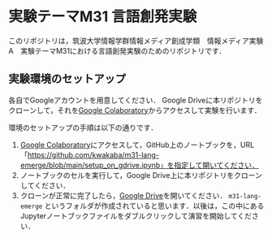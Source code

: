 # 実験テーマM31 言語創発実験

このリポジトリは，筑波大学情報学群情報メディア創成学類　情報メディア実験A　実験テーマM31における言語創発実験のためのリポジトリです．

## 実験環境のセットアップ

各自でGoogleアカウントを用意してください．
Google Driveに本リポジトリをクローンして，それを[Google Colaboratory](https://colab.research.google.com/)からアクセスして実験を行います．

環境のセットアップの手順は以下の通りです．

1. [Google Colaboratory](https://colab.research.google.com/)にアクセスして，GitHub上のノートブックを，URL「https://github.com/kwakaba/m31-lang-emerge/blob/main/setup_on_gdrive.ipynb」を指定して開いてください．
2. ノートブックのセルを実行して，Google Drive上に本リポジトリをクローンしてください．
3. クローンが正常に完了したら，[Google Drive](https://drive.google.com/drive/my-drive)を開いてください． `m31-lang-emerge` というフォルダが作成されていると思います．以後は，この中にあるJupyterノートブックファイルをダブルクリックして演習を開始してください．

